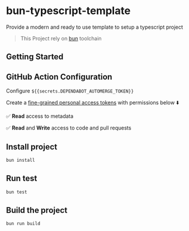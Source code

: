 # bun-typescript-template

Provide a modern and ready to use template to setup a typescript project

> This Project rely on [bun](https://bun.sh) toolchain

## Getting Started

## GitHub Action Configuration

Configure `${{secrets.DEPENDABOT_AUTOMERGE_TOKEN}}`

Create a [fine-grained personal access tokens](https://github.com/settings/personal-access-tokens/new) with permissions below ⬇️

✅ **Read** access to metadata

✅ **Read** and **Write** access to code and pull requests

## Install project

```sh
bun install
```

## Run test

```sh
bun test
```

## Build the project

```sh
bun run build
```
